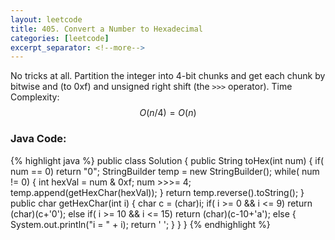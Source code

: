 ```yaml
---
layout: leetcode
title: 405. Convert a Number to Hexadecimal
categories: [leetcode]
excerpt_separator: <!--more-->
---
```

No tricks at all. Partition the integer into 4-bit chunks and get each chunk by bitwise and (to 0xf) and unsigned right shift (the `>>>` operator). 
Time Complexity: $$O(n/4) = O(n)$$
<!--more-->

### Java Code:
{% highlight java %}
public class Solution {
    public String toHex(int num) {
        if( num == 0)
            return "0";
        StringBuilder temp = new StringBuilder();
        while( num != 0) {
            int hexVal = num & 0xf;
            num >>>= 4;
            temp.append(getHexChar(hexVal));
        }
        return temp.reverse().toString();
    }
    public char getHexChar(int i) {
        char c = (char)i;
        if( i >= 0 && i <= 9)
            return (char)(c+'0');
        else if( i >= 10 && i <= 15)
            return (char)(c-10+'a');
        else {
            System.out.println("i = " + i);
            return ' ';
        }
    }
}
{% endhighlight %}
<div
  class="fb-like"
  data-share="true"
  data-width="450"
  data-show-faces="true">
</div>
<div class="fb-comments" data-href="https://tyge318.github.io/{{page.title}}/" data-numposts="10"></div>
